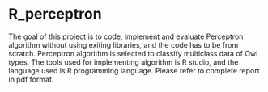 # R_perceptron
The goal of this project is to code, implement and evaluate Perceptron algorithm without using exiting libraries, and the code has to be from scratch. Perceptron algorithm is selected to classify multiclass data of Owl types. The tools used for implementing algorithm is R studio, and the language used is R programming language.  Please refer to complete report in pdf format.
